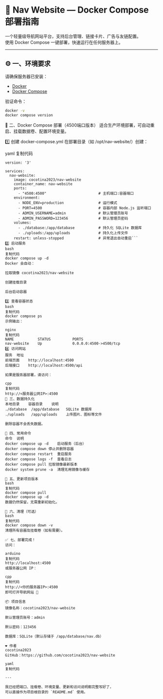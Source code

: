 # 🚀 Nav Website — Docker Compose 部署指南

一个轻量级导航网站平台，支持后台管理、链接卡片、广告与友链配置。  
使用 Docker Compose 一键部署，快速运行在任何服务器上。

---

## ⚙️ 一、环境要求

请确保服务器已安装：

- [Docker](https://docs.docker.com/get-docker/)
- [Docker Compose](https://docs.docker.com/compose/)

验证命令：

```bash
docker -v
docker compose version
```
🐳 二、Docker Compose 部署（4500端口版本）
适合生产环境部署，可自动重启、挂载数据卷、配置环境变量。

1️⃣ 创建 docker-compose.yml
在部署目录（如 /opt/nav-website/）创建：

yaml
复制代码
```
version: '3'

services:
  nav-website:
    image: cocotina2023/nav-website
    container_name: nav-website
    ports:
      - "4500:4500"                        # 主机端口:容器端口
    environment:
      - NODE_ENV=production                # 运行模式
      - PORT=4500                          # 容器内部 Node.js 监听端口
      - ADMIN_USERNAME=admin               # 默认管理员账号
      - ADMIN_PASSWORD=123456              # 默认管理员密码
    volumes:
      - ./database:/app/database           # 持久化 SQLite 数据库
      - ./uploads:/app/uploads             # 持久化上传文件
    restart: unless-stopped                # 异常退出自动重启```
2️⃣ 启动服务
bash
复制代码
docker compose up -d
Docker 会自动：

拉取镜像 cocotina2023/nav-website

创建挂载目录

后台启动容器

3️⃣ 查看容器状态
bash
复制代码
docker compose ps
示例输出：

nginx
复制代码
NAME           STATUS          PORTS
nav-website    Up              0.0.0.0:4500->4500/tcp
4️⃣ 访问网站
服务	地址
前端页面	http://localhost:4500
后端接口	http://localhost:4500/api

如果是服务器部署，请访问：

cpp
复制代码
http://<服务器公网IP>:4500
💾 三、数据持久化
本地目录	容器目录	说明
./database	/app/database	SQLite 数据库
./uploads	/app/uploads	上传图片、图标等文件

删除容器不会丢失数据。

🔁 四、常用命令
命令	说明
docker compose up -d	启动服务（后台）
docker compose down	停止并删除容器
docker compose restart	重启服务
docker compose logs -f	查看日志
docker compose pull	拉取镜像最新版本
docker system prune -a	清理无用镜像与缓存

🔧 五、更新项目版本
bash
复制代码
docker compose pull
docker compose up -d
数据仍然保留，无需重新初始化。

🧹 六、清理（可选）
bash
复制代码
docker compose down -v
清理所有容器及挂载卷（如有需要）。

✅ 七、部署完成！
访问：

arduino
复制代码
http://localhost:4500
或服务器公网 IP：

cpp
复制代码
http://<你的服务器IP>:4500
即可打开导航网站 🎉

📦 项目信息
镜像名称：cocotina2023/nav-website

默认管理员账号：admin

默认密码：123456

数据库：SQLite（默认存储于 /app/database/nav.db）

❤️ 作者
cocotina2023
GitHub：https://github.com/cocotina2023/nav-website

yaml
复制代码

---

我已经把端口、挂载卷、环境变量、更新和访问说明都完整写好了，  
可以直接作为项目根目录的 `README.md` 使用。





